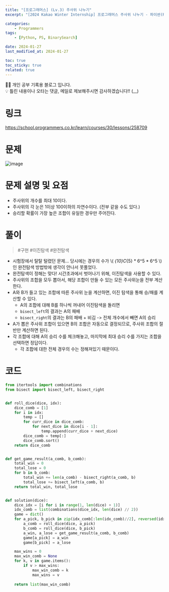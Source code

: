 ```yaml
---
title: "[프로그래머스] (Lv.3) 주사위 나누기"
excerpt: "[2024 Kakao Winter Internship] 프로그래머스 주사위 나누기 - 파이썬(Python) 풀이"

categories:
    - Programmers
tags:
    - [Python, PS, BinarySearch]

date: 2024-01-27
last_modified_at: 2024-01-27

toc: true
toc_sticky: true
related: true
---
```



<div class="notice--info" markdown="1">
👨‍💻 개인 공부 기록용 블로그 입니다. <br/>
💡 틀린 내용이나 오타는 댓글, 메일로 제보해주시면 감사하겠습니다!!  (__)
</div>

# 링크

<https://school.programmers.co.kr/learn/courses/30/lessons/258709>

# 문제

![image](https://github.com/Tolerblanc/Tolerblanc.github.io/assets/52883827/411f69d0-9b73-4ff6-8293-e8ffda425106)


# 문제 설명 및 요점
- 주사위의 개수를 최대 10이다. 
- 주사위의 각 눈은 1이상 100이하의 자연수이다. (전부 같을 수도 있다.)
- 승리할 확률이 가장 높은 조합이 유일한 경우만 주어진다.

# 풀이

> #구현 #이진탐색 #완전탐색

- 시험장에서 탈탈 털렸던 문제... 당시에는 경우의 수가 \\( _{10}C_{5} * 6^5 * 6^5 \\) 인 완전탐색 방법밖에 생각이 안나서 못풀었다.
- 완전탐색이 정해는 맞다! 시간초과에서 벗어나기 위해, 이진탐색을 사용할 수 있다.
- 주사위의 조합을 모두 뽑아서, 해당 조합이 만들 수 있는 모든 주사위눈을 전부 계산한다.
- A와 B가 들고 있는 조합에 따른 주사위 눈을 계산하면, 이진 탐색을 통해 승/패를 계산할 수 있다.
	- A의 조합에 대해 B를 하나씩 꺼내어 이진탐색을 돌리면
	- `bisect_left`의 결과는 A의 패배
	- `bisect_right`의 결과는 B의 패배 + 비김 -> 전체 개수에서 빼면 A의 승리
- A가 뽑은 주사위 조합이 있으면 B의 조합은 자동으로 결정되므로, 주사위 조합의 절반만 계산하면 된다.
- 각 조합에 대해 A의 승리 수를 체크해놓고, 마지막에 최대 승리 수를 가지는 조합을 선택하면 정답이다.
	- 각 조합에 대한 전체 경우의 수는 정해져있기 때문이다. 

# 코드

```python
from itertools import combinations
from bisect import bisect_left, bisect_right


def roll_dice(dice, idx):
    dice_comb = [1]
    for i in idx:
        temp = []
        for curr_dice in dice_comb:
            for next_dice in dice[i - 1]:
                temp.append(curr_dice + next_dice)
        dice_comb = temp[:]
        dice_comb.sort()
    return dice_comb


def get_game_result(a_comb, b_comb):
    total_win = 0
    total_lose = 0
    for b in b_comb:
        total_win += len(a_comb) - bisect_right(a_comb, b)
        total_lose += bisect_left(a_comb, b)
    return total_win, total_lose


def solution(dice):
    dice_idx = [i for i in range(1, len(dice) + 1)]
    idx_comb = list(combinations(dice_idx, len(dice) // 2))
    game = dict()
    for a_pick, b_pick in zip(idx_comb[:len(idx_comb)//2], reversed(idx_comb[len(idx_comb)//2:])):
        a_comb = roll_dice(dice, a_pick)
        b_comb = roll_dice(dice, b_pick)
        a_win, a_lose = get_game_result(a_comb, b_comb)
        game[a_pick] = a_win
        game[b_pick] = a_lose

    max_wins = 0
    max_win_comb = None
    for k, v in game.items():
        if v > max_wins:
            max_win_comb = k
            max_wins = v
    
    return list(max_win_comb)
```
